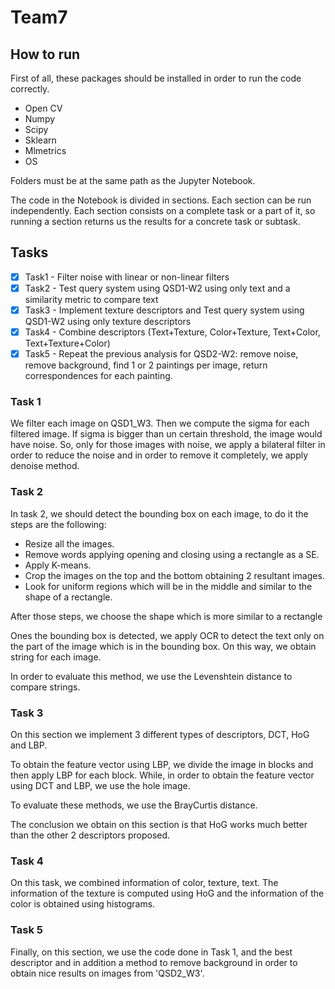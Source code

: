 # Team7

## How to run

First of all, these packages should be installed in order to run the code correctly.
- Open CV
- Numpy
- Scipy
- Sklearn
- Mlmetrics
- OS

Folders must be at the same path as the Jupyter Notebook.

The code in the Notebook is divided in sections. Each section can be run independently. Each section consists on a complete task or a part of it, so running a section returns us the results for a concrete task or subtask.  

## Tasks

 - [x] Task1 - Filter noise with linear or non-linear filters
 - [x] Task2 - Test query system using QSD1-W2 using only text and a similarity metric to compare text 
 - [x] Task3 - Implement texture descriptors and Test query system using QSD1-W2 using only texture descriptors
 - [x] Task4 - Combine descriptors (Text+Texture, Color+Texture, Text+Color, Text+Texture+Color)
 - [x] Task5 - Repeat the previous analysis for QSD2-W2: remove noise, remove background, find 1 or 2 paintings per image, return correspondences for each painting.

### Task 1

We filter each image on QSD1_W3. Then we compute the sigma for each filtered image. If sigma is bigger than un certain threshold, the image would have noise.
So, only for those images with noise, we apply a bilateral filter in order to reduce the noise and in order to remove it completely, we apply denoise method.

### Task 2

In task 2, we should detect the bounding box on each image, to do it the steps are the following:
 - Resize all the images.
 - Remove words applying opening and closing using a rectangle as a SE.
 - Apply K-means.
 - Crop the images on the top and the bottom obtaining 2 resultant images.
 - Look for uniform regions which will be in the middle and similar to the shape of a rectangle.

After those steps, we choose the shape which is more similar to a rectangle

Ones the bounding box is detected, we apply OCR to detect the text only on the part of the image which is in the bounding box. On this way, we obtain string for each image.

In order to evaluate this method, we use the Levenshtein distance to compare strings.

### Task 3

On this section we implement 3 different types of descriptors, DCT, HoG and LBP. 

To obtain the feature vector using LBP, we divide the image in blocks and then apply LBP for each block. While, in order to obtain the feature vector using DCT and LBP, we use the hole image.

To evaluate these methods, we use the BrayCurtis distance.

The conclusion we obtain on this section is that HoG works much better than the other 2 descriptors proposed.  

### Task 4

On this task, we combined information of color, texture, text. The information of the texture is computed using HoG and the information of the color is obtained using histograms. 

### Task 5

Finally, on this section, we use the code done in Task 1, and the best descriptor and in addition a method to remove background in order to obtain nice results on images from 'QSD2_W3'. 


